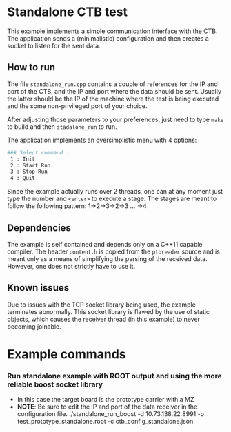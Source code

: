 # Standalone CTB test

This example implements a simple communication interface with the CTB. 
The application sends a (minimalistic) configuration and then creates a socket to listen for the sent data.

## How to run

The file `standalone_run.cpp` contains a couple of references for the IP and port of the CTB, and the IP and port where the data should be sent. Usually the latter should be the IP of the machine where the test is being executed and the some non-privileged port of your choice. 

After adjusting those parameters to your preferences, just need to type `make` to build and then `stadalone_run` to run.

The application implements an oversimplistic menu with 4 options:

```bash
### Select command :
 1 : Init
 2 : Start Run
 3 : Stop Run
 4 : Quit
```

Since the example actually runs over 2 threads, one can at any moment just type the number and `<enter>` to execute a stage. The stages are meant to follow the following pattern: 1->2->3->2->3 ... ->4

## Dependencies

The example is self contained and depends only on a C++11 capable compiler. 
The header `content.h` is copied from the `ptbreader` source and is meant only as a means of simplifying the parsing of the received data. However, one does not strictly have to use it. 

## Known issues

Due to issues with the TCP socket library being used, the example terminates abnormally. This socket library is flawed by the use of static objects, which causes the receiver thread (in this example) to never becoming joinable.


# Example commands

### Run standalone example with ROOT output and using the more reliable boost socket library

* In this case the target board is the prototype carrier with a MZ
* __NOTE__: Be sure to edit the IP and port of the data receiver in the configuration file.
./standalone_run_boost -d 10.73.138.22:8991 -o test_prototype_standalone.root -c ctb_config_standalone.json